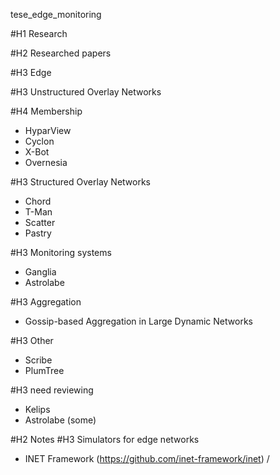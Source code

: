 tese_edge_monitoring


#H1 Research

#H2 Researched papers

#H3 Edge

#H3 Unstructured Overlay Networks

#H4 Membership

  * HyparView
  * Cyclon
  * X-Bot
  * Overnesia

#H3 Structured Overlay Networks

  * Chord
  * T-Man
  * Scatter
  * Pastry

#H3 Monitoring systems

  * Ganglia
  * Astrolabe

#H3 Aggregation

  * Gossip-based Aggregation in Large Dynamic Networks

#H3 Other

  * Scribe
  * PlumTree

#H3 need reviewing

  * Kelips
  * Astrolabe (some)


#H2 Notes
#H3 Simulators for edge networks
  * INET Framework (https://github.com/inet-framework/inet) / 
 